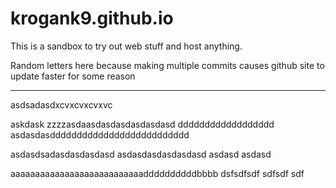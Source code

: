 # krogank9.github.io
This is a sandbox to try out web stuff and host anything.

Random letters here because making multiple commits causes github site to update faster for some reason

----------

asdsadasdxcvxcvxcvxvc

askdask
zzzzasdaasdasdasdasdasdasd
dddddddddddddddddd
asdasdasdddddddddddddddddddddddddd

asdasdsadasdasdasdasd
asdasdasdasdasdasd
asdasd
asdasd


aaaaaaaaaaaaaaaaaaaaaaaaaaaddddddddddbbbb
dsfsdfsdf
sdfsdf
sdf
